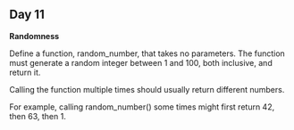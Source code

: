 ## Day 11

**Randomness**

Define a function, random_number, that takes no parameters. The function must generate a random integer between 1 and 100, both inclusive, and return it.

 Calling the function multiple times should usually return different numbers.

 For example, calling random_number() some times might first return 42, then 63, then 1.